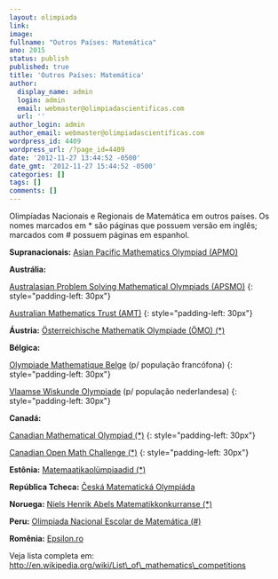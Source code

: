 ```yaml
---
layout: olimpiada 
link: 
image: 
fullname: "Outros Países: Matemática"
ano: 2015
status: publish
published: true
title: 'Outros Países: Matemática'
author:
  display_name: admin
  login: admin
  email: webmaster@olimpiadascientificas.com
  url: ''
author_login: admin
author_email: webmaster@olimpiadascientificas.com
wordpress_id: 4409
wordpress_url: /?page_id=4409
date: '2012-11-27 13:44:52 -0500'
date_gmt: '2012-11-27 15:44:52 -0500'
categories: []
tags: []
comments: []
---
```


Olimpíadas Nacionais e Regionais de Matemática em outros países. Os nomes marcados em \* são páginas que possuem versão em inglês; marcados com # possuem páginas em espanhol.



**Supranacionais:** [Asian Pacific Mathematics Olympiad (APMO)][1]






<strong>Austrália: </strong>

[Australasian Problem Solving Mathematical Olympiads (APSMO)][2]
{: style="padding-left: 30px"}




[Australian Mathematics Trust (AMT)][3]
{: style="padding-left: 30px"}

**Áustria:** [Österreichische Mathematik Olympiade (ÖMO) (\*)][4]


<strong>Bélgica: </strong>

[Olympiade Mathematique Belge][5] (p/ população francófona)
{: style="padding-left: 30px"}




[Vlaamse Wiskunde Olympiade][6] (p/ população nederlandesa)
{: style="padding-left: 30px"}

<strong>Canadá: </strong>


[Canadian Mathematical Olympiad (\*)][7]
{: style="padding-left: 30px"}




[Canadian Open Math Challenge (\*)][8]
{: style="padding-left: 30px"}

**Estônia:** [Matemaatikaolümpiaadid (\*)][9]


**República Tcheca:** [Česká Matematická Olympiáda][10]

**Noruega:** [Niels Henrik Abels Matematikkonkurranse (\*)][11]

**Peru:** [Olimpiada Nacional Escolar de Matemática (#)][12]

**Romênia:** [Epsilon.ro][13]



Veja lista completa em: http://en.wikipedia.org/wiki/List\_of\_mathematics\_competitions





[1]: http://cms.math.ca/Competitions/APMO/
[2]: http://www.apsmo.info/
[3]: http://www.amt.edu.au/
[4]: http://www.oemo.at/en/
[5]: http://omb.sbpm.be/
[6]: https://www.vwo.be/
[7]: http://www.math.ca/Competitions/CMO/
[8]: http://cms.math.ca/Competitions/COMC/
[9]: http://www.math.olympiaadid.ut.ee/eng/html/index.php
[10]: http://www.math.muni.cz/~rvmo/
[11]: http://abelkonkurransen.no/nb/
[12]: http://onemperu.wordpress.com/
[13]: http://epsilon.ro/
